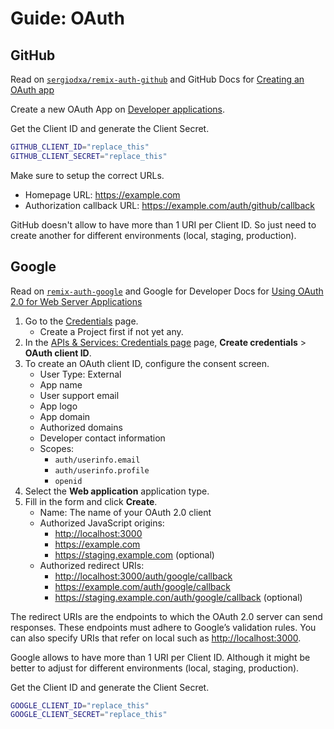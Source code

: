 # Guide: OAuth

## GitHub

Read on
[`sergiodxa/remix-auth-github`](https://github.com/sergiodxa/remix-auth-github)
and GitHub Docs for
[Creating an OAuth app](https://docs.github.com/en/apps/oauth-apps/building-oauth-apps/creating-an-oauth-app)

Create a new OAuth App on
[Developer applications](https://github.com/settings/developers).

Get the Client ID and generate the Client Secret.

```sh
GITHUB_CLIENT_ID="replace_this"
GITHUB_CLIENT_SECRET="replace_this"
```

Make sure to setup the correct URLs.

- Homepage URL: <https://example.com>
- Authorization callback URL: <https://example.com/auth/github/callback>

GitHub doesn't allow to have more than 1 URI per Client ID. So just need to
create another for different environments (local, staging, production).

## Google

Read on [`remix-auth-google`](https://www.npmjs.com/package/remix-auth-google)
and Google for Developer Docs for
[Using OAuth 2.0 for Web Server Applications](https://developers.google.com/identity/protocols/oauth2/web-server#creatingcred)

1. Go to the
   [Credentials](https://console.developers.google.com/apis/credentials) page.
   - Create a Project first if not yet any.
2. In the
   [APIs & Services: Credentials page](https://console.cloud.google.com/apis/credentials)
   page, **Create credentials** > **OAuth client ID**.
3. To create an OAuth client ID, configure the consent screen.
   - User Type: External
   - App name
   - User support email
   - App logo
   - App domain
   - Authorized domains
   - Developer contact information
   - Scopes:
     - `auth/userinfo.email`
     - `auth/userinfo.profile`
     - `openid`
4. Select the **Web application** application type.
5. Fill in the form and click **Create**.
   - Name: The name of your OAuth 2.0 client
   - Authorized JavaScript origins:
     - <http://localhost:3000>
     - <https://example.com>
     - <https://staging.example.com> (optional)
   - Authorized redirect URIs:
     - <http://localhost:3000/auth/google/callback>
     - <https://example.com/auth/google/callback>
     - <https://staging.example.con/auth/google/callback> (optional)

The redirect URIs are the endpoints to which the OAuth 2.0 server can send
responses. These endpoints must adhere to Google’s validation rules. You can
also specify URIs that refer on local such as <http://localhost:3000>.

Google allows to have more than 1 URI per Client ID. Although it might be better
to adjust for different environments (local, staging, production).

Get the Client ID and generate the Client Secret.

```sh
GOOGLE_CLIENT_ID="replace_this"
GOOGLE_CLIENT_SECRET="replace_this"
```
